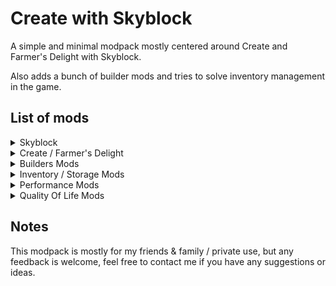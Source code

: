 # Create with Skyblock

A simple and minimal modpack mostly centered around Create and Farmer's Delight with Skyblock.

Also adds a bunch of builder mods and tries to solve inventory management in the game.

## List of mods

<details>
<summary>Skyblock</summary>

- [Standard SkyBlock](https://modrinth.com/datapack/standard-skyblock)
- [Loot Table changes for SkyBlock](https://modrinth.com/datapack/bayis-create-sykblock-loot-table)
</details>

<details>
<summary>Create / Farmer's Delight</summary>

- [Create](https://modrinth.com/mod/create-fabric)  
- [Create Deco](https://modrinth.com/mod/create-deco)
- [Create Slice & Dice](https://modrinth.com/mod/slice-and-dice)
- [Create: Steam 'n' Rails](https://modrinth.com/mod/create-steam-n-rails)
- [Create Track Map](https://modrinth.com/mod/create-track-map)
- [Farmer's Delight](https://modrinth.com/mod/farmers-delight-fabric)
</details>

<details>
<summary>Builders Mods</summary>

- [Chipped](https://modrinth.com/mod/chipped)
- [Immersive Paintings](https://modrinth.com/mod/immersive-paintings)
- [More Slabs Stairs & Walls](https://modrinth.com/mod/more-slabs-stairs-and-walls)
- [Open Simple Frames](https://modrinth.com/mod/open-simple-frames)
- [Paladin's Furniture Mod](https://modrinth.com/mod/paladins-furniture)
- [Beautify: Refabricated](https://modrinth.com/mod/beautify-refabricated)
</details>

<details>
<summary>Inventory / Storage Mods</summary>

- [Traveler's Backpack](https://modrinth.com/mod/travelersbackpack)
- [Extended Drawers](https://modrinth.com/mod/extended-drawers)
- [Gravestones](https://modrinth.com/mod/gravestones)
</details>

<details>
<summary>Performance Mods</summary>

- [Lithium](https://modrinth.com/mod/lithium)
</details>

<details>
<summary>Quality Of Life Mods</summary>

- [JEI](https://modrinth.com/mod/jei)
- [Jade](https://modrinth.com/mod/jade)
- [Waystones](https://modrinth.com/mod/waystones)
- [Xaero's Minimap](https://modrinth.com/mod/xaeros-minimap)
- [Xaero's World Map](https://modrinth.com/mod/xaeros-world-map)
- [Simple Voice Chat](https://modrinth.com/plugin/simple-voice-chat)
- [Athena](https://modrinth.com/mod/athena-ctm)
- [Freecam](https://modrinth.com/mod/freecam)
- [Patchouli](https://modrinth.com/mod/patchouli)
- [Global Datapacks](https://modrinth.com/mod/datapacks)
</details>

## Notes

This modpack is mostly for my friends & family / private use, but any feedback is welcome, feel free to contact me if you have any suggestions or ideas.

